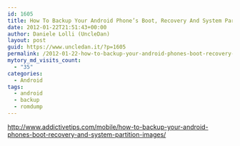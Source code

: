 ```yaml
---
id: 1605
title: How To Backup Your Android Phone’s Boot, Recovery And System Partition Images
date: 2012-01-22T21:51:43+00:00
author: Daniele Lolli (UncleDan)
layout: post
guid: https://www.uncledan.it/?p=1605
permalink: /2012-01-22-how-to-backup-your-android-phones-boot-recovery-and-system-partition-images.html
mytory_md_visits_count:
  - "35"
categories:
  - Android
tags:
  - android
  - backup
  - romdump
---
```

<http://www.addictivetips.com/mobile/how-to-backup-your-android-phones-boot-recovery-and-system-partition-images/>